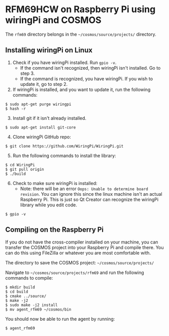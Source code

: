 


# RFM69HCW on Raspberry Pi using wiringPi and COSMOS

The `rfm69` directory belongs in the `~/cosmos/source/projects/` directory.

## Installing wiringPi on Linux

1. Check if you have wiringPi installed. Run `gpio -v`. 
	- If the command isn't recognized, then wiringPi isn't installed. Go to step 3.
	- If the command is recognized, you have wiringPi. If you wish to update it, go to step 2.
2. If wiringPi is installed, and you want to update it, run the following commands:
```
$ sudo apt-get purge wiringpi
$ hash -r
```
3. Install git if it isn't already installed. 
```
$ sudo apt-get install git-core
```
4. Clone wiringPi GitHub repo:
```
$ git clone https://github.com/WiringPi/WiringPi.git
```
5. Run the following commands to install the library:
```
$ cd WiringPi
$ git pull origin
$ ./build
```
6. Check to make sure wiringPi is installed:
	- Note: there will be an error `Oops: Unable to determine board revision`. You can ignore this since the linux machine isn't an actual Raspberry Pi. This is just so Qt Creator can recognize the wiringPi library while you edit code.
```
$ gpio -v
```

## Compiling on the Raspberry Pi

If you do not have the cross-compiler installed on your machine, you can transfer the COSMOS project into your Raspberry Pi and compile there. You can do this using FileZilla or whatever you are most comfortable with.

The directory to save the COSMOS project: `~/cosmos/source/projects/`

Navigate to `~/cosmos/source/projects/rfm69` and run the following commands to compile:
```
$ mkdir build
$ cd build
$ cmake ../source/
$ make -j2
$ sudo make -j2 install
$ mv agent_rfm69 ~/cosmos/bin
```

You should now be able to run the agent by running:
```
$ agent_rfm69
```